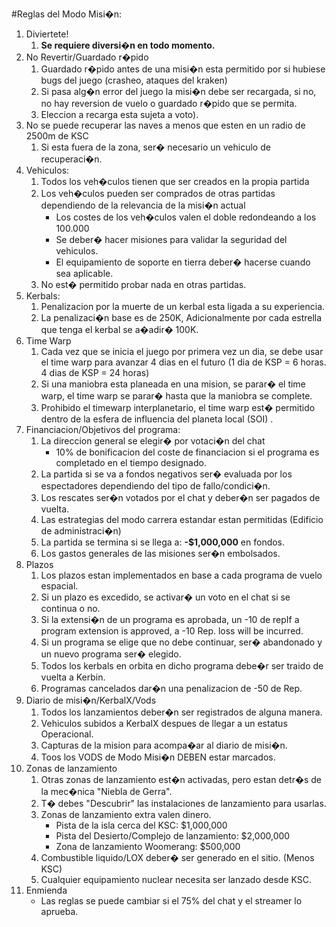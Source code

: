 #Reglas del Modo Misi�n:
1. Diviertete!
	1. **Se requiere diversi�n en todo momento.**
2. No Revertir/Guardado r�pido 
	1. Guardado r�pido antes de una misi�n esta permitido por si hubiese bugs del juego (crasheo, ataques del kraken)
	2. Si pasa alg�n error del juego la misi�n debe ser recargada, si no, no hay reversion de vuelo o guardado r�pido que se permita.
	3. Eleccion a recarga esta sujeta a voto).
3. No se puede recuperar las naves a menos que esten en un radio de 2500m de KSC
	1. Si esta fuera de la zona, ser� necesario un vehiculo de recuperaci�n.
4. Vehiculos:
	1. Todos los veh�culos tienen que ser creados en la propia partida
	2. Los veh�culos pueden ser comprados de otras partidas dependiendo de la relevancia de la misi�n actual
		- Los costes de los veh�culos valen el doble redondeando a los 100.000
		- Se deber� hacer misiones para validar la seguridad del vehiculos.
		- El equipamiento de soporte en tierra deber� hacerse cuando sea aplicable.
	3. No est� permitido probar nada en otras partidas.
5. Kerbals:
	1. Penalizacion por la muerte de un kerbal esta ligada a su experiencia.
	2. La penalizaci�n base es de 250K, Adicionalmente por cada estrella que tenga el kerbal se a�adir� 100K.
6. Time Warp
	1. Cada vez que se inicia el juego por primera vez un dia, se debe usar el time warp para avanzar 4 dias en el futuro (1 dia de KSP = 6 horas. 4 dias de KSP = 24 horas)
	2. Si una maniobra esta planeada en una mision, se parar� el time warp, el time warp se parar� hasta que la maniobra se complete.
	3. Prohibido el timewarp interplanetario, el time warp est� permitido dentro de la esfera de influencia del planeta local (SOI) .
7. Financiacion/Objetivos del programa:
 	1. La direccion general se elegir� por votaci�n del chat
		- 10% de bonificacion del coste de financiacion si el programa es completado en el tiempo designado.
 	2. La partida si se va a fondos negativos ser� evaluada por los espectadores dependiendo del tipo de fallo/condici�n.
	3. Los rescates ser�n votados por el chat y deber�n ser pagados de vuelta.
	4. Las estrategias del modo carrera estandar estan permitidas (Edificio de administraci�n)
	5. La partida se termina si se llega a: **-$1,000,000** en fondos.
	6. Los gastos generales de las misiones ser�n embolsados.
8. Plazos
	1. Los plazos estan implementados en base a cada programa de vuelo espacial.
	2. Si un plazo es excedido, se activar� un voto en el chat si se continua o no.
	3. Si la extensi�n de un programa es aprobada, un -10 de repIf a program extension is approved, a -10 Rep. loss will be incurred.
	4. Si un programa se elige que no debe continuar, ser� abandonado y un nuevo programa ser� elegido.
	5. Todos los kerbals en orbita en dicho programa debe�r ser traido de vuelta a Kerbin.
	6. Programas cancelados dar�n una penalizacion de -50 de Rep.
9. Diario de misi�n/KerbalX/Vods
	1. Todos los lanzamientos deber�n ser registrados de alguna manera.
	2. Vehiculos subidos a KerbalX despues de llegar a un estatus Operacional.
	3. Capturas de la mision para acompa�ar al diario de misi�n.
	4. Toos los VODS de Modo Misi�n DEBEN estar marcados.
10. Zonas de lanzamiento
	1. Otras zonas de lanzamiento est�n activadas, pero estan detr�s de la mec�nica "Niebla de Gerra".
	2. T� debes "Descubrir" las instalaciones de lanzamiento para usarlas.
	3. Zonas de lanzamiento extra valen dinero.
		- Pista de la isla cerca del KSC: $1,000,000
		- Pista del Desierto/Complejo de lanzamiento: $2,000,000
		- Zona de lanzamiento Woomerang: $500,000
	4. Combustible liquido/LOX deber� ser generado en el sitio. (Menos KSC)
	5. Cualquier equipamiento nuclear necesita ser lanzado desde KSC.
11. Enmienda
	- Las reglas se puede cambiar si el 75% del chat y el streamer lo aprueba.


